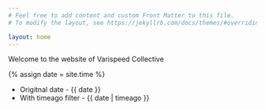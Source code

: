 ```yaml
---
# Feel free to add content and custom Front Matter to this file.
# To modify the layout, see https://jekyllrb.com/docs/themes/#overriding-theme-defaults

layout: home
---
```


Welcome to the website of Varispeed Collective

{% assign date = site.time %}

- Origitnal date - {{ date }}
- With timeago filter - {{ date | timeago }}
